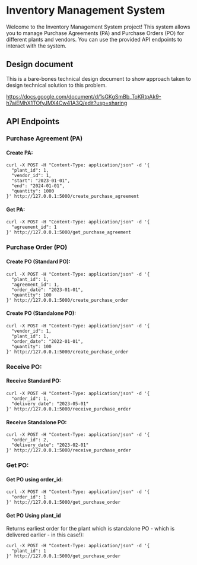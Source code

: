 # Inventory Management System

Welcome to the Inventory Management System project! This system allows you to manage Purchase Agreements (PA) and Purchase Orders (PO) for different plants and vendors. You can use the provided API endpoints to interact with the system.

## Design document
This is a bare-bones technical design document to show approach taken to design technical solution to this problem.

https://docs.google.com/document/d/1sGKgSmBb_ToKRtpAk9-h7aiEMhX1TOfyJMX4Cw41A3Q/edit?usp=sharing

## API Endpoints

### Purchase Agreement (PA)

#### Create PA:

```
curl -X POST -H "Content-Type: application/json" -d '{
  "plant_id": 1,
  "vendor_id": 1,
  "start": "2023-01-01",
  "end": "2024-01-01",
  "quantity": 1000
}' http://127.0.0.1:5000/create_purchase_agreement
```


#### Get PA:

```
curl -X POST -H "Content-Type: application/json" -d '{
  "agreement_id": 1
}' http://127.0.0.1:5000/get_purchase_agreement
```

### Purchase Order (PO)


#### Create PO (Standard PO):

```
curl -X POST -H "Content-Type: application/json" -d '{
  "plant_id": 1,
  "agreement_id": 1,
  "order_date": "2023-01-01",
  "quantity": 100
}' http://127.0.0.1:5000/create_purchase_order
```

#### Create PO (Standalone PO):
```
curl -X POST -H "Content-Type: application/json" -d '{
  "vendor_id": 1,
  "plant_id": 1,
  "order_date": "2022-01-01",
  "quantity": 100
}' http://127.0.0.1:5000/create_purchase_order
```

### Receive PO:

#### Receive Standard PO:
```
curl -X POST -H "Content-Type: application/json" -d '{
  "order_id": 1,
  "delivery_date": "2023-05-01"
}' http://127.0.0.1:5000/receive_purchase_order
```
#### Receive Standalone PO:
```
curl -X POST -H "Content-Type: application/json" -d '{
  "order_id": 2,
  "delivery_date": "2023-02-01"
}' http://127.0.0.1:5000/receive_purchase_order
```

### Get PO:

#### Get PO using order_id:
```
curl -X POST -H "Content-Type: application/json" -d '{
  "order_id": 1
}' http://127.0.0.1:5000/get_purchase_order
```

#### Get PO Using plant_id 
Returns earliest order for the plant which is standalone PO - which is delivered earlier - in this case!):
```
curl -X POST -H "Content-Type: application/json" -d '{
  "plant_id": 1
}' http://127.0.0.1:5000/get_purchase_order
```